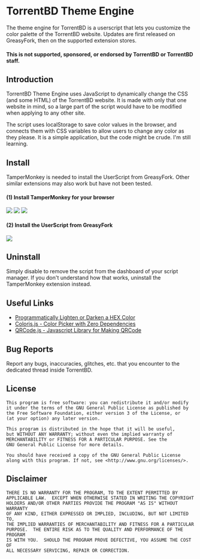 # TorrentBD Theme Engine

The theme engine for TorrentBD is a userscript that lets you customize the color palette of the TorrentBD website. Updates are first released on GreasyFork, then on the supported extension stores.

#### This is not supported, sponsored, or endorsed by TorrentBD or TorrentBD staff.

## Introduction

TorrentBD Theme Engine uses JavaScript to dynamically change the CSS (and some HTML) of the TorrentBD website. It is made with only that one website in mind, so a large part of the script would have to be modified when applying to any other site.

The script uses localStorage to save color values in the browser, and connects them with CSS variables to allow users to change any color as they please. It is a simple application, but the code might be crude. I'm still learning.

## Install

TamperMonkey is needed to install the UserScript from GreasyFork. Other similar extensions may also work but have not been tested.

#### (1) Install TamperMonkey for your browser
[![](https://img.shields.io/badge/Google%20Chrome-%231a73e8)](https://chrome.google.com/webstore/detail/dhdgffkkebhmkfjojejmpbldmpobfkfo)
[![](https://img.shields.io/badge/Mozilla%20Firefox-%23ff5f3a)](https://addons.mozilla.org/en-US/firefox/addon/tampermonkey/)
[![](https://img.shields.io/badge/Microsoft%20Edge-%232cfbcd)](https://microsoftedge.microsoft.com/addons/detail/iikmkjmpaadaobahmlepeloendndfphd)

#### (2) Install the UserScript from GreasyFork
[![](https://img.shields.io/badge/UserScript-%23aa1010)](https://greasyfork.org/en/scripts/440627-torrentbd-theme-engine)

## Uninstall

Simply disable to remove the script from the dashboard of your script manager. If you don't understand how that works, uninstall the TamperMonkey extension instead.

## Useful Links

- [Programmatically Lighten or Darken a HEX Color](https://stackoverflow.com/a/57401891/14312937)
- [Coloris.js - Color Picker with Zero Dependencies](https://coloris.js.org/)
- [QRCode.js - Javascript Library for Making QRCode](https://davidshimjs.github.io/qrcodejs/)

## Bug Reports

Report any bugs, inaccuracies, glitches, etc. that you encounter to the dedicated thread inside TorrentBD.

## License

    This program is free software: you can redistribute it and/or modify
    it under the terms of the GNU General Public License as published by
    the Free Software Foundation, either version 3 of the License, or
    (at your option) any later version.

    This program is distributed in the hope that it will be useful,
    but WITHOUT ANY WARRANTY; without even the implied warranty of
    MERCHANTABILITY or FITNESS FOR A PARTICULAR PURPOSE. See the
    GNU General Public License for more details.

    You should have received a copy of the GNU General Public License
    along with this program. If not, see <http://www.gnu.org/licenses/>.

## Disclaimer

    THERE IS NO WARRANTY FOR THE PROGRAM, TO THE EXTENT PERMITTED BY
    APPLICABLE LAW.  EXCEPT WHEN OTHERWISE STATED IN WRITING THE COPYRIGHT
    HOLDERS AND/OR OTHER PARTIES PROVIDE THE PROGRAM "AS IS" WITHOUT WARRANTY
    OF ANY KIND, EITHER EXPRESSED OR IMPLIED, INCLUDING, BUT NOT LIMITED TO,
    THE IMPLIED WARRANTIES OF MERCHANTABILITY AND FITNESS FOR A PARTICULAR
    PURPOSE.  THE ENTIRE RISK AS TO THE QUALITY AND PERFORMANCE OF THE PROGRAM
    IS WITH YOU.  SHOULD THE PROGRAM PROVE DEFECTIVE, YOU ASSUME THE COST OF
    ALL NECESSARY SERVICING, REPAIR OR CORRECTION.
